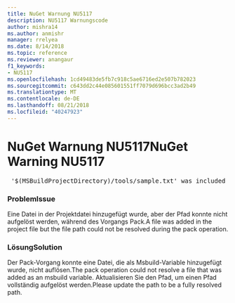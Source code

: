 ```yaml
---
title: NuGet Warnung NU5117
description: NU5117 Warnungscode
author: mishra14
ms.author: anmishr
manager: rrelyea
ms.date: 8/14/2018
ms.topic: reference
ms.reviewer: anangaur
f1_keywords:
- NU5117
ms.openlocfilehash: 1cd49483de5fb7c918c5ae6716ed2e507b782023
ms.sourcegitcommit: c643dd2c44e085601551ff7079d696bcc3ad2b49
ms.translationtype: MT
ms.contentlocale: de-DE
ms.lasthandoff: 08/21/2018
ms.locfileid: "40247923"
---
```

# <a name="nuget-warning-nu5117"></a><span data-ttu-id="c5484-103">NuGet Warnung NU5117</span><span class="sxs-lookup"><span data-stu-id="c5484-103">NuGet Warning NU5117</span></span>
<pre> '$(MSBuildProjectDirectory)/tools/sample.txt' was included in the project but the path could not be resolved. Skipping...</pre>

### <a name="issue"></a><span data-ttu-id="c5484-104">Problem</span><span class="sxs-lookup"><span data-stu-id="c5484-104">Issue</span></span>

<span data-ttu-id="c5484-105">Eine Datei in der Projektdatei hinzugefügt wurde, aber der Pfad konnte nicht aufgelöst werden, während des Vorgangs Pack.</span><span class="sxs-lookup"><span data-stu-id="c5484-105">A file was added in the project file but the file path could not be resolved during the pack operation.</span></span>


### <a name="solution"></a><span data-ttu-id="c5484-106">Lösung</span><span class="sxs-lookup"><span data-stu-id="c5484-106">Solution</span></span>

<span data-ttu-id="c5484-107">Der Pack-Vorgang konnte eine Datei, die als Msbuild-Variable hinzugefügt wurde, nicht auflösen.</span><span class="sxs-lookup"><span data-stu-id="c5484-107">The pack operation could not resolve a file that was added as an msbuild variable.</span></span> <span data-ttu-id="c5484-108">Aktualisieren Sie den Pfad, um einen Pfad vollständig aufgelöst werden.</span><span class="sxs-lookup"><span data-stu-id="c5484-108">Please update the path to be a fully resolved path.</span></span>


